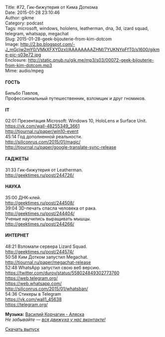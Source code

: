 Title: #72, Гик-бижутерия от Кима Доткома  
Date: 2015-01-28 23:10:46  
Author: gikme  
Category: podcast  
Tags: microsoft, windows, hololens, leatherman, dna, 3d, izard squad, telegram, whatsapp, megachat  
Slug: 2015-01-28-geek-bijouterie-from-kim-dotcom  
Image: http://2.bp.blogspot.com/-J_mGcjw2mY0/VMkXFXYDzxI/AAAAAAAAZHM/7YUKNYpFfT0/s1600/gikme-pic-s03e72.jpg  
Enclosure: http://static.qnub.ru/gik.me/mp3/s03/00072-geek-bijouterie-from-kim-dotcom.mp3  
Mime: audio/mpeg

#### ГОСТЬ

Бильбо Павлов,  
Профессиональный путешественник, взломщик и друг гномиков.

#### IT

02:01 Презентация Microsoft: Windows 10, HoloLens и Surface Unit.  
<https://vk.com/wall-48255349_3661>  
<http://tjournal.ru/paper/win10-event>  
45:14 Год дополненной реальности.  
<http://siliconrus.com/2015/01/magic/>  
<http://tjournal.ru/paper/google-translate-sync-release>

#### ГАДЖЕТЫ

31:33 Гик-бижутерия от Leatherman.  
<http://geektimes.ru/post/244726/>

#### НАУКА

35:00 ДНК-клей.  
<http://geektimes.ru/post/244508/>  
39:04 3D-печать спасла человека от рака.  
<http://geektimes.ru/post/244404/>  
Ученые научились выращивать мышцы.  
<http://geektimes.ru/post/244266/>

#### ИНТЕРНЕТ

48:21 Взломали сервера Lizard Squad.  
<http://geektimes.ru/post/244574/>  
50:58 Ким Дотком запустил Megachat.  
<http://tjournal.ru/paper/megachat-release>  
52:48 WhatsApp запустил свою веб версию.  
<https://twitter.com/durov/status/558024849302773760>  
<https://web.telegram.org/>  
<https://web.whatsapp.com/>  
<http://siliconrus.com/2015/01/whatsban/>  
54:36 Cтикеры в Telegram  
<https://vk.com/wall1_45638>  
<https://telegram.org/>

**Музыка:** [Василий Корчагин - Аляска](http://vk.com/bacc3)  
*Не забывайте — [вся движуха у нас вконтакте!](http://vk.com/gikme)*

[Скачать выпуск](http://static.qnub.ru/gik.me/mp3/s03/00072-geek-bijouterie-from-kim-dotcom.mp3)

